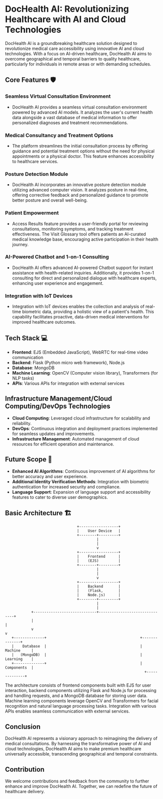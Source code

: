 # DocHealth AI: Revolutionizing Healthcare with AI and Cloud Technologies

DocHealth AI is a groundbreaking healthcare solution designed to revolutionize medical care accessibility using innovative AI and cloud technologies. With a focus on AI-driven healthcare, DocHealth AI aims to overcome geographical and temporal barriers to quality healthcare, particularly for individuals in remote areas or with demanding schedules.

## Core Features 🛡️

### Seamless Virtual Consultation Environment

- DocHealth AI provides a seamless virtual consultation environment powered by advanced AI models. It analyzes the user's current health data alongside a vast database of medical information to offer personalized diagnoses and treatment recommendations.

### Medical Consultancy and Treatment Options

- The platform streamlines the initial consultation process by offering guidance and potential treatment options without the need for physical appointments or a physical doctor. This feature enhances accessibility to healthcare services.

### Posture Detection Module

- DocHealth AI incorporates an innovative posture detection module utilizing advanced computer vision. It analyzes posture in real-time, offering corrective feedback and personalized guidance to promote better posture and overall well-being.

### Patient Empowerment

- Access Results feature provides a user-friendly portal for reviewing consultations, monitoring symptoms, and tracking treatment effectiveness. The Visit Glossary tool offers patients an AI-curated medical knowledge base, encouraging active participation in their health journey.

### AI-Powered Chatbot and 1-on-1 Consulting

- DocHealth AI offers advanced AI-powered Chatbot support for instant assistance with health-related inquiries. Additionally, it provides 1-on-1 consulting for direct and personalized dialogue with healthcare experts, enhancing user experience and engagement.

### Integration with IoT Devices

- Integration with IoT devices enables the collection and analysis of real-time biometric data, providing a holistic view of a patient's health. This capability facilitates proactive, data-driven medical interventions for improved healthcare outcomes.

## Tech Stack 💻

- **Frontend**: EJS (Embedded JavaScript), WebRTC for real-time video communication
- **Backend**: Flask (Python micro web framework), Node.js
- **Database**: MongoDB
- **Machine Learning**: OpenCV (Computer vision library), Transformers (for NLP tasks)
- **APIs**: Various APIs for integration with external services

## Infrastructure Management/Cloud Computing/DevOps Technologies

- **Cloud Computing**: Leveraged cloud infrastructure for scalability and reliability.
- **DevOps**: Continuous integration and deployment practices implemented for seamless updates and improvements.
- **Infrastructure Management**: Automated management of cloud resources for efficient operation and maintenance.

## Future Scope 🌱

- **Enhanced AI Algorithms**: Continuous improvement of AI algorithms for better accuracy and user experience.
- **Additional Identity Verification Methods**: Integration with biometric authentication for increased security and compliance.
- **Language Support**: Expansion of language support and accessibility features to cater to diverse user demographics.

## Basic Architecture 🏗️

                                     +------------------+
                                     |    User Device   |
                                     +--------+---------+
                                              |
                                              |
                                              v
                                     +------------------+
                                     |    Frontend      |
                                     |    (EJS)         |
                                     +--------+---------+
                                              |
                                              |
                                              v
                                     +------------------+
                                     |    Backend       |
                                     |    (Flask,       |
                                     |    Node.js)      |
                                     +--------+---------+
                                              |
                                              |
                +-----------------------------+-------------------------------+
                |                                                             |
                v                                                             v
       +--------------+                                           +--------------+
       |    Database  |                                           |  Machine     |
       |   (MongoDB)  |                                           |  Learning    |
       +--------------+                                           |  Components  |
                                                                    +--------------+


The architecture consists of frontend components built with EJS for user interaction, backend components utilizing Flask and Node.js for processing and handling requests, and a MongoDB database for storing user data. Machine learning components leverage OpenCV and Transformers for facial recognition and natural language processing tasks. Integration with various APIs enables seamless communication with external services.

## Conclusion

DocHealth AI represents a visionary approach to reimagining the delivery of medical consultations. By harnessing the transformative power of AI and cloud technologies, DocHealth AI aims to make premium healthcare universally accessible, transcending geographical and temporal constraints.

## Contribution

We welcome contributions and feedback from the community to further enhance and improve DocHealth AI. Together, we can redefine the future of healthcare delivery.
